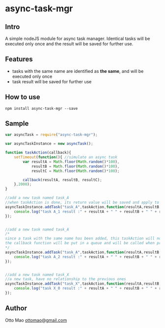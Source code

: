 async-task-mgr
==============

## Intro
A simple nodeJS module for async task manager. Identical tasks will be executed only once and the result will be saved for further use.

## Features

* tasks with the same name are identified as **the same**, and will be executed only once
* task result will be saved for further use


## How to use

``npm install async-task-mgr --save``

## Sample
```javascript
var asyncTask = require("async-task-mgr");

var asyncTaskInstance = new asyncTask();

function taskAction(callback){
	setTimeout(function(){ //simulate an async task
		var resultA = Math.floor(Math.random()*100),
			resultB = Math.floor(Math.random()*100),
			resultC = Math.floor(Math.random()*100);

		callback(resultA, resultB, resultC);
	},2000); 
}

//add a new task named task_A
//when taskAction is done, its return value will be saved and apply to all the task with the same name
asyncTaskInstance.addTask("task_A",taskAction,function(resultA,resultB,resultC){ 
	console.log("task A_1 result :" + resultA + " " + resultB + " " + resultC); //all result generated by taskAction will be passed here
});


//add a new task named task_A
/*
since a task with the same name has been added, this taskAction will not be executed.
the callback function will be put in a queue and will be called when previous callbacks are done.
*/
asyncTaskInstance.addTask("task_A",taskAction,function(resultA,resultB,resultC){
	console.log("task A_2 result :" + resultA + " " + resultB + " " + resultC);
});


//add a new task named task_X
//a new task, have no relationship to the previous ones
asyncTaskInstance.addTask("task_X",taskAction,function(resultA,resultB,resultC){
	console.log("task X_0 result :" + resultA + " " + resultB + " " + resultC);
});

```

## Author
Otto Mao 
ottomao@gmail.com